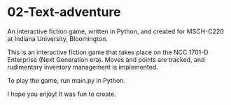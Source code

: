 # 02-Text-adventure
An interactive fiction game, written in Python, and created for MSCH-C220 at Indiana University, Bloomington.

This is an interactive fiction game that takes place on the NCC 1701-D Enterprise (Next Generation era).  Moves and points are tracked, and rudimentary inventory management is implemented.

To play the game, run main.py in Python.

I hope you enjoy! It was fun to create.
